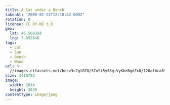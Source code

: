 ```yaml
---
title: A Cat under a Bench
takenAt: '2008-02-24T12:10:42.000Z'
rotation: 0
license: CC BY-ND 3.0
geo:
  lat: 46.560394
  lng: 7.892646
tags:
  - Cat
  - Sun
  - Bench
  - Wood
url: >-
  //images.ctfassets.net/bncv3c2gt878/5IuSi5y58giVyKbeBgdZx8/120afbca89e36b65eae94a289efb312a/a-cat-under-a-bench_4343886346_o
size: 3410782
image:
  width: 2014
  height: 3039
contentType: image/jpeg
---
```


